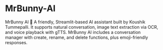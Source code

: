 # MrBunny-AI
MrBunny AI 🐰 A friendly, Streamlit-based AI assistant built by Koushik Tummepalli. It supports natural conversation, image text extraction via OCR, and voice playback with gTTS. MrBunny AI includes a conversation manager with create, rename, and delete functions, plus emoji-friendly responses.
